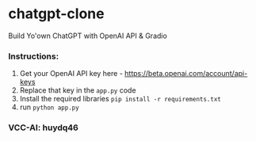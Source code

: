 # chatgpt-clone
Build Yo'own ChatGPT with OpenAI API &amp; Gradio

### Instructions:

1. Get your OpenAI API key here - https://beta.openai.com/account/api-keys
2. Replace that key in the `app.py` code 
3. Install the required libraries `pip install -r requirements.txt` 
4. run `python app.py` 

### VCC-AI: huydq46


